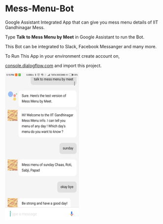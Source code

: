 # Mess-Menu-Bot

Google Assistant Integrated App that can give you mess menu details of IIT Gandhinagar Mess.

Type **Talk to Mess Menu by Meet** in Google Assistant to run the Bot.

This Bot can be integrated to Slack, Facebook Messanger and many more.

To Run This App in your environment create account on,

<a href="http://console.dialogflow.com">console.dialogflow.com</a> and import this project.

<img src="https://raw.githubusercontent.com/meet7202/Mess-Menu-Bot/master/sample.png" height="480" width="240">

